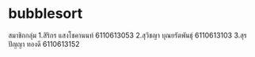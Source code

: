 # bubblesort
สมาชิกกลุ่ม
</n>1.สิริกร แสงโชคานนท์ 6110613053
</n>2.สุวิชญา บุณยรัตพันธุ์ 6110613103
</n>3.สุรปัญญา ทองดี 6110613152
